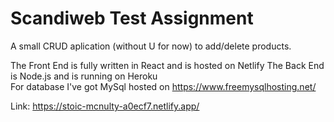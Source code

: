 # Scandiweb Test Assignment

A small CRUD aplication (without U for now) to add/delete products.

The Front End is fully written in React and is hosted on Netlify 
The Back End is Node.js and is running on Heroku  
For database I've got MySql hosted on https://www.freemysqlhosting.net/  

Link: https://stoic-mcnulty-a0ecf7.netlify.app/
